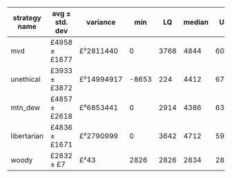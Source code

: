 strategy name | avg ± std. dev | variance | min | LQ | median | UQ | max
---|---|---|---|---|---|---|---
mvd | £4958 ± £1677 | £²2811440 | 0 | 3768 | 4844| 6000 | 11858 
unethical | £3933 ± £3872 | £²14994917 | -8653 | 224 | 4412 | 6742 | 19440 
mtn\_dew | £4857 ± £2618 | £²6853441 | 0 | 2914 | 4386 | 6306 | 17612
libertarian | £4836 ± £1671 | £²2790999 | 0 | 3642 | 4712 | 5908 | 12755
woody | £2832 ± £7 | £²43 | 2826 | 2826 | 2834 | 2861 | 2835

